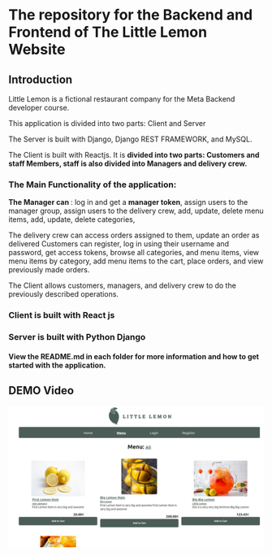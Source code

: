 # The repository for the Backend and Frontend of The Little Lemon Website

## Introduction

Little Lemon is a fictional restaurant company for the Meta Backend developer course. 

This application is divided into two parts: Client and Server

The Server is built with Django, Django REST FRAMEWORK, and MySQL.

The Client is built with Reactjs. It is <strong>divided into two parts: Customers and staff Members, staff is also divided into Managers and delivery crew.</strong>

### The Main Functionality of the application:

<strong> The Manager can </strong>: log in and get a <strong> manager token</strong>, assign users to the manager group, assign users to the delivery crew, add, update, delete menu items, add, update, delete categories, 

The delivery crew can access orders assigned to them, update an order as delivered
Customers can register, log in using their username and password, get access tokens, browse all categories, and menu items, view menu items by category, add menu items to the cart, place orders, and view previously made orders.

The Client allows customers, managers, and delivery crew to do the previously described operations.

### Client is built with React js

### Server is built with Python Django

#### View the README.md in each folder for more information and how to get started with the application.

## DEMO Video

[![Demo](Client/srcr.png)](https://youtu.be/ESge3YCMrDo)
